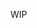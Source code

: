 <!--
<a href="https://github.com/anuraghazra/github-readme-stats">
  <img height=200 align="center" src="https://github-readme-stats.vercel.app/api?username=thepixelist11&theme=merko&show_icons=true&hide=issues" />
</a>
<a href="https://github.com/anuraghazra/convoychat">
  <img height=200 align="center" src="https://github-readme-stats.vercel.app/api/top-langs/?username=thepixelist11&langs_count=3&theme=merko&layout=compact&card_width=320" />
</a>
-->

WIP
